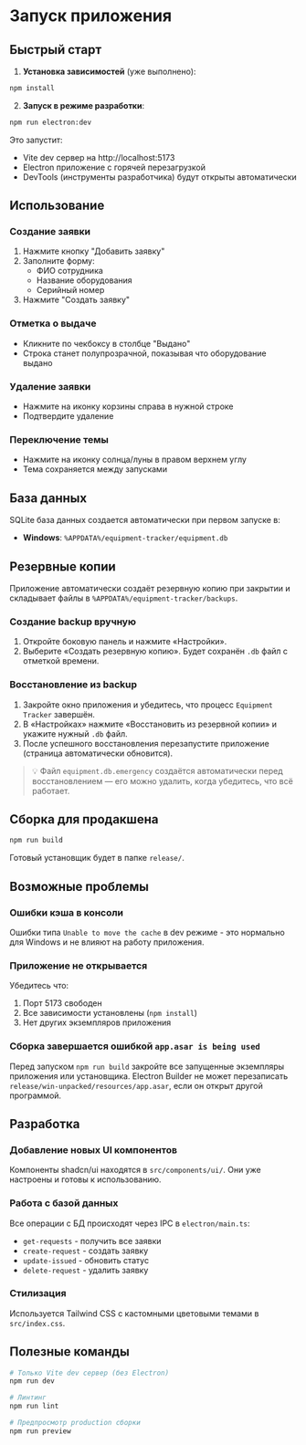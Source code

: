 # Запуск приложения

## Быстрый старт

1. **Установка зависимостей** (уже выполнено):
```bash
npm install
```

2. **Запуск в режиме разработки**:
```bash
npm run electron:dev
```

Это запустит:
- Vite dev сервер на http://localhost:5173
- Electron приложение с горячей перезагрузкой
- DevTools (инструменты разработчика) будут открыты автоматически

## Использование

### Создание заявки
1. Нажмите кнопку "Добавить заявку"
2. Заполните форму:
   - ФИО сотрудника
   - Название оборудования
   - Серийный номер
3. Нажмите "Создать заявку"

### Отметка о выдаче
- Кликните по чекбоксу в столбце "Выдано"
- Строка станет полупрозрачной, показывая что оборудование выдано

### Удаление заявки
- Нажмите на иконку корзины справа в нужной строке
- Подтвердите удаление

### Переключение темы
- Нажмите на иконку солнца/луны в правом верхнем углу
- Тема сохраняется между запусками

## База данных

SQLite база данных создается автоматически при первом запуске в:
- **Windows**: `%APPDATA%/equipment-tracker/equipment.db`

## Резервные копии

Приложение автоматически создаёт резервную копию при закрытии и складывает файлы в `%APPDATA%/equipment-tracker/backups`.

### Создание backup вручную
1. Откройте боковую панель и нажмите «Настройки».
2. Выберите «Создать резервную копию». Будет сохранён `.db` файл c отметкой времени.

### Восстановление из backup
1. Закройте окно приложения и убедитесь, что процесс `Equipment Tracker` завершён.
2. В «Настройках» нажмите «Восстановить из резервной копии» и укажите нужный `.db` файл.
3. После успешного восстановления перезапустите приложение (страница автоматически обновится).

> 💡 Файл `equipment.db.emergency` создаётся автоматически перед восстановлением — его можно удалить, когда убедитесь, что всё работает.

## Сборка для продакшена

```bash
npm run build
```

Готовый установщик будет в папке `release/`.

## Возможные проблемы

### Ошибки кэша в консоли
Ошибки типа `Unable to move the cache` в dev режиме - это нормально для Windows и не влияют на работу приложения.

### Приложение не открывается
Убедитесь что:
1. Порт 5173 свободен
2. Все зависимости установлены (`npm install`)
3. Нет других экземпляров приложения

### Сборка завершается ошибкой `app.asar is being used`
Перед запуском `npm run build` закройте все запущенные экземпляры приложения или установщика. Electron Builder не может перезаписать `release/win-unpacked/resources/app.asar`, если он открыт другой программой.

## Разработка

### Добавление новых UI компонентов
Компоненты shadcn/ui находятся в `src/components/ui/`. Они уже настроены и готовы к использованию.

### Работа с базой данных
Все операции с БД происходят через IPC в `electron/main.ts`:
- `get-requests` - получить все заявки
- `create-request` - создать заявку
- `update-issued` - обновить статус
- `delete-request` - удалить заявку

### Стилизация
Используется Tailwind CSS с кастомными цветовыми темами в `src/index.css`.

## Полезные команды

```bash
# Только Vite dev сервер (без Electron)
npm run dev

# Линтинг
npm run lint

# Предпросмотр production сборки
npm run preview
```
